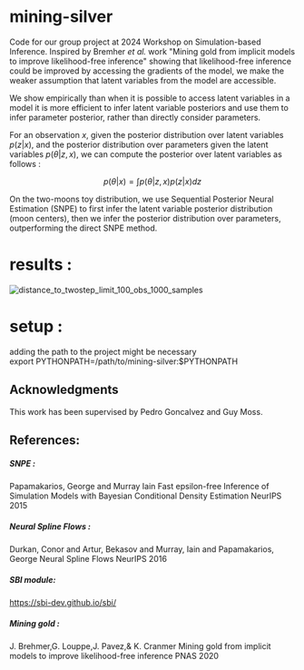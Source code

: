 # mining-silver
Code for our group project at 2024 Workshop on Simulation-based Inference. Inspired by Bremher _et al._ work "Mining gold from implicit models to improve likelihood-free inference" showing that likelihood-free inference could be improved by accessing the gradients of the model, we make the weaker assumption that latent variables from the model are accessible. 
 
We show empirically than when it is possible to access latent variables in a model it is more efficient to infer latent variable posteriors and use them to infer parameter posterior, rather than directly consider parameters.

For an observation $x$, given the posterior distribution over latent variables $p(z|x)$, and the posterior distribution over parameters given the latent variables $p(\theta|z, x)$, we can compute the posterior over latent variables as follows : 

$$p(\theta|x) = \int p(\theta|z, x)p(z|x) dz$$


On the two-moons toy distribution, we use Sequential Posterior Neural Estimation (SNPE) to first infer the latent variable posterior distribution (moon centers), then we infer the posterior distribution over parameters, outperforming the direct SNPE method. 

# results : 

![distance_to_twostep_limit_100_obs_1000_samples](https://github.com/user-attachments/assets/52803a44-6731-48fe-9c01-e26e64bcc333)

# setup :
adding the path to the project might be necessary  
export PYTHONPATH=/path/to/mining-silver:$PYTHONPATH

## Acknowledgments 

This work has been supervised by Pedro Goncalvez and Guy Moss. 

## References: 
##### SNPE : 
 Papamakarios, George and Murray Iain
 Fast epsilon-free Inference of Simulation Models with Bayesian Conditional Density Estimation
 NeurIPS 2015

##### Neural Spline Flows : 
  Durkan, Conor and Artur, Bekasov and Murray, Iain and Papamakarios, George
  Neural Spline Flows
  NeurIPS 2016

##### SBI module: 
  https://sbi-dev.github.io/sbi/


##### Mining gold : 
J. Brehmer,G. Louppe,J. Pavez,& K. Cranmer
Mining gold from implicit models to improve likelihood-free inference
PNAS 2020
